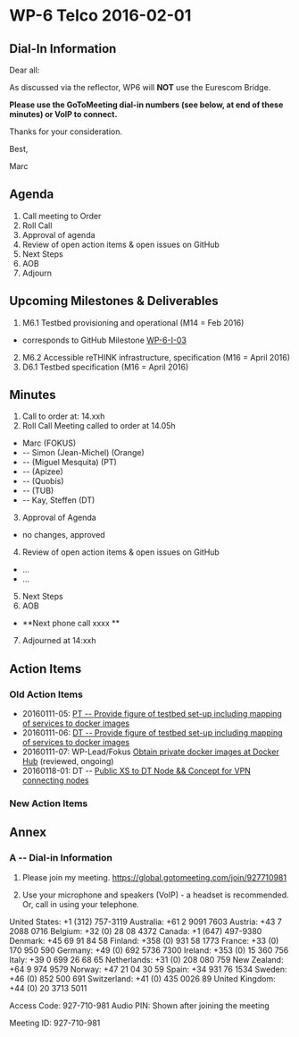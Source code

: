# WP-6 Telco 2016-02-01

## Dial-In Information

Dear all:

As discussed via the reflector, WP6 will **NOT** use the Eurescom Bridge.

**Please use the GoToMeeting dial-in numbers (see below, at end of these minutes) or VoIP to connect.**

Thanks for your consideration. 

Best,

Marc



## Agenda

1. Call meeting to Order
2. Roll Call
3. Approval of agenda 
4. Review of open action items & open issues on GitHub
5. Next Steps
6. AOB
7. Adjourn

## Upcoming Milestones & Deliverables

1. M6.1 Testbed provisioning and operational (M14 = Feb 2016)
  * corresponds to GitHub Milestone [WP-6-I-03](https://github.com/reTHINK-project/testbeds/milestones/WP-6-I-03:%20%20Initial%20set-up%20of%20testbed%20nodes)
2. M6.2 Accessible reTHINK infrastructure, specification (M16 = April 2016)
3. D6.1 Testbed specification (M16 = April 2016)

## Minutes

1. Call to order at: 14.xxh
2. Roll Call
Meeting called to order at 14.05h
  * Marc (FOKUS)
  * -- Simon (Jean-Michel) (Orange)
  * -- (Miguel Mesquita) (PT)
  * --  (Apizee)
  * --  (Quobis)
  * --  (TUB)
  * -- Kay, Steffen (DT)
3. Approval of Agenda
 * no changes, approved
4. Review of open action items & open issues on GitHub
 * ... 
 * ...
5. Next Steps
6. AOB
 * **Next phone call xxxx **
7. Adjourned at 14:xxh

## Action Items

### Old Action Items
* 20160111-05: [PT -- Provide figure of testbed set-up including mapping of services to docker images](https://github.com/reTHINK-project/testbeds/issues/26)
* 20160111-06: [DT -- Provide figure of testbed set-up including mapping of services to docker images](https://github.com/reTHINK-project/testbeds/issues/27)
* 20160111-07: WP-Lead/Fokus [Obtain private docker images at Docker Hub](https://github.com/reTHINK-project/testbeds/issues/29) (reviewed, ongoing)
* 20160118-01:  DT -- [Public XS to DT Node && Concept for VPN connecting nodes](https://github.com/reTHINK-project/testbeds/issues/30)

### New Action Items

## Annex

### A -- Dial-in Information

1.  Please join my meeting.
https://global.gotomeeting.com/join/927710981

2.  Use your microphone and speakers (VoIP) - a headset is recommended. Or, call in using your telephone.

United States: +1 (312) 757-3119
Australia: +61 2 9091 7603
Austria: +43 7 2088 0716
Belgium: +32 (0) 28 08 4372
Canada: +1 (647) 497-9380
Denmark: +45 69 91 84 58
Finland: +358 (0) 931 58 1773
France: +33 (0) 170 950 590
Germany: +49 (0) 692 5736 7300
Ireland: +353 (0) 15 360 756
Italy: +39 0 699 26 68 65
Netherlands: +31 (0) 208 080 759
New Zealand: +64 9 974 9579
Norway: +47 21 04 30 59
Spain: +34 931 76 1534
Sweden: +46 (0) 852 500 691
Switzerland: +41 (0) 435 0026 89
United Kingdom: +44 (0) 20 3713 5011

Access Code: 927-710-981
Audio PIN: Shown after joining the meeting

Meeting ID: 927-710-981

